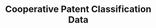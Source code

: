 ---
layout: default
bigquery: https://console.cloud.google.com/bigquery?p=patents-public-data&d=cpc&page=dataset
citation: '“Cooperative Patent Classification” by the EPO and USPTO, for public use. '
contributors: EPO, USPTO
cost: None
description: Cooperative Patent Classification Data contains the scheme and definitions
  of the Cooperative Patent Classification system for classifying patent documents.
  The CPC is the result of a partnership between the EPO and the USPTO in their joint
  effort to develop a common, internationally compatible classification system for
  technical documents, in particular patent publications, which will be used by both
  offices in the patent granting process
documentation: https://www.cooperativepatentclassification.org/cpcSchemeAndDefinitions
last_edit: 04/12/2022, 11:40:36
location: https://www.cooperativepatentclassification.org/index
maintained_by: USPTO, EPO
schema_fields:
- ipc_concordant
- limitingReferences
- status
- symbol
- residual_references
- level
- titleFull
- childGroups
- children
- informative_references
- synonyms
- applicationReferences
- breakdown_code
- notAllocatable
- additional_only
- ipcConcordant
- date_revised
- application_references
- glossary
- child_groups
- parents
- titlePart
- breakdownCode
- title_part
- informativeReferences
- residualReferences
- limiting_references
- not_allocatable
- sizeCache
- definition
- dateRevised
- title_full
shortname: cooperative_patent_classification
tags:
- patents
- science
title: Cooperative Patent Classification Data
uuid: 984374a7-16e9-4b35-9445-458daceb01bf
---